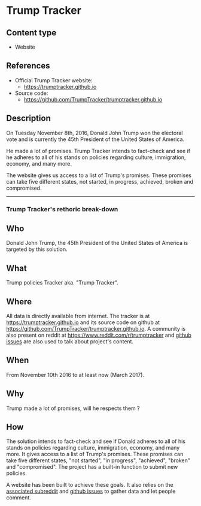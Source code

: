 # Trump Tracker

## Content type
- Website

## References
- Official Trump Tracker website:
  - https://trumptracker.github.io
- Source code:
  - https://github.com/TrumpTracker/trumptracker.github.io

## Description
On Tuesday November 8th, 2016, Donald John Trump won the electoral vote and is currently the 45th President of the United States of America.

He made a lot of promises. Trump Tracker intends to fact-check and see if he adheres to all of his stands on policies regarding culture, immigration, economy, and many more.

The website gives us access to a list of Trump's promises. These promises can take five different states, not started, in progress, achieved, broken and compromised.

---

### Trump Tracker's rethoric break-down

## Who
Donald John Trump, the 45th President of the United States of America is targeted by this solution.

## What
Trump policies Tracker aka. "Trump Tracker".

## Where
All data is directly available from internet. The tracker is at https://trumptracker.github.io and its source code on github at https://github.com/TrumpTracker/trumptracker.github.io. A community is also present on reddit at https://www.reddit.com/r/trumptracker  and [github issues](https://github.com/TrumpTracker/trumptracker.github.io/issues) are also used to talk about project's content.

## When
From November 10th 2016 to at least now (March 2017).

## Why
Trump made a lot of promises, will he respects them ?

## How
The solution intends to fact-check and see if Donald adheres to all of his stands on policies regarding culture, immigration, economy, and many more. It gives access to a list of Trump's promises. These promises can take five different states, "not started", "in progress", "achieved", "broken" and "compromised". The project has a built-in function to submit new policies.

A website has been built to achieve these goals. It also relies on the [associated subreddit](https://www.reddit.com/r/trumptracker) and [github issues](https://github.com/TrumpTracker/trumptracker.github.io/issues) to gather data and let people comment.
